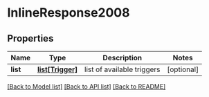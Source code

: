 # InlineResponse2008

## Properties
Name | Type | Description | Notes
------------ | ------------- | ------------- | -------------
**list** | [**list[Trigger]**](Trigger.md) | list of available triggers | [optional] 

[[Back to Model list]](../README.md#documentation-for-models) [[Back to API list]](../README.md#documentation-for-api-endpoints) [[Back to README]](../README.md)


